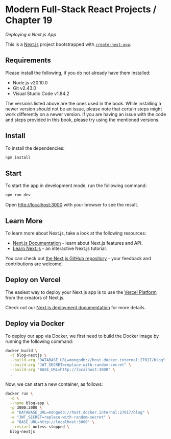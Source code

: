 # Modern Full-Stack React Projects / Chapter 19

_Deploying a Next.js App_

This is a [Next.js](https://nextjs.org/) project bootstrapped with [`create-next-app`](https://github.com/vercel/next.js/tree/canary/packages/create-next-app).

## Requirements

Please install the following, if you do not already have them installed:

- Node.js v20.10.0
- Git v2.43.0
- Visual Studio Code v1.84.2

The versions listed above are the ones used in the book. While installing a newer version should not be an issue, please note that certain steps might work differently on a newer version. If you are having an issue with the code and steps provided in this book, please try using the mentioned versions.

## Install

To install the dependencies:

```bash
npm install
```

## Start

To start the app in development mode, run the following command:

```bash
npm run dev
```

Open [http://localhost:3000](http://localhost:3000) with your browser to see the result.

## Learn More

To learn more about Next.js, take a look at the following resources:

- [Next.js Documentation](https://nextjs.org/docs) - learn about Next.js features and API.
- [Learn Next.js](https://nextjs.org/learn) - an interactive Next.js tutorial.

You can check out [the Next.js GitHub repository](https://github.com/vercel/next.js/) - your feedback and contributions are welcome!

## Deploy on Vercel

The easiest way to deploy your Next.js app is to use the [Vercel Platform](https://vercel.com/new?utm_medium=default-template&filter=next.js&utm_source=create-next-app&utm_campaign=create-next-app-readme) from the creators of Next.js.

Check out our [Next.js deployment documentation](https://nextjs.org/docs/deployment) for more details.

## Deploy via Docker

To deploy our app via Docker, we first need to build the Docker image by running the following command:

```bash
docker build \
  -t blog-nextjs \
  --build-arg "DATABASE_URL=mongodb://host.docker.internal:27017/blog" \
  --build-arg "JWT_SECRET=replace-with-random-secret" \
  --build-arg "BASE_URL=http://localhost:3000" \
  .
```

Now, we can start a new container, as follows:

```bash
docker run \
  -d \
  --name blog-app \
  -p 3000:3000 \
  -e "DATABASE_URL=mongodb://host.docker.internal:27017/blog" \
  -e "JWT_SECRET=replace-with-random-secret" \
  -e "BASE_URL=http://localhost:3000" \
  --restart unless-stopped \
  blog-nextjs
```